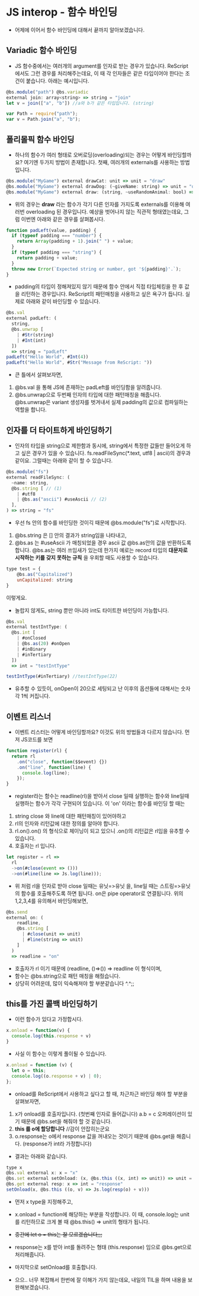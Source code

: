 # JS interop - 함수 바인딩

- 어제에 이어서 함수 바인딩에 대해서 끝까지 알아보겠습니다.
## Variadic 함수 바인딩
- JS 함수중에서는 여러개의 argument를 인자로 받는 경우가 있습니다. ReScript에서도 그런 경우를 처리해주는데요, 이 때 각 인자들은 같은 타입이어야 한다는 조건이 붙습니다. 아래는 예시입니다.

```javascript
@bs.module("path") @bs.variadic
external join: array<string> => string = "join"
let v = join(["a", "b"]) //a와 b가 같은 타입입니다. (string)
```

```javascript
var Path = require("path");
var v = Path.join("a", "b");
```

## 폴리몰픽 함수 바인딩
- 하나의 함수가 여러 형태로 오버로딩(overloading)되는 경우는 어떻게 바인딩할까요? 여기엔 두가지 방법이 존재합니다. 첫째, 여러개의 externals를 사용하는 방법입니다.

```javascript
@bs.module("MyGame") external drawCat: unit => unit = "draw"
@bs.module("MyGame") external drawDog: (~giveName: string) => unit = "draw"
@bs.module("MyGame") external draw: (string, ~useRandomAnimal: bool) => unit = "draw"
```
- 위의 경우는 **draw** 라는 함수가 각기 다른 인자를 가지도록 externals를 이용해 여러번 overloading 된 경우입니다. 예상을 벗어나지 않는 직관적 형태였는데요, 그럼 이번엔 아래와 같은 경우를 살펴봅시다.

```javascript
function padLeft(value, padding) {
  if (typeof padding === "number") {
    return Array(padding + 1).join(" ") + value;
  }
  if (typeof padding === "string") {
    return padding + value;
  }
  throw new Error(`Expected string or number, got '${padding}'.`);
}
```
- padding의 타입이 정해져있지 않기 때문에 함수 안에서 직접 타입체킹을 한 후 값을 리턴하는 경우입니다. ReScript의 패턴매칭을 사용하고 싶은 욕구가 듭니다. 실제로 아래와 같이 바인딩할 수 있습니다.

```javascript
@bs.val
external padLeft: (
  string,
  @bs.unwrap [
    | #Str(string)
    | #Int(int)
  ])
  => string = "padLeft"
padLeft("Hello World", #Int(4))
padLeft("Hello World", #Str("Message from ReScript: "))
```
- 큰 틀에서 살펴보자면, 
1. @bs.val 을 통해 JS에 존재하는 padLeft를 바인딩함을 알려줍니다.
2. @bs.unwrap으로 두번째 인자의 타입에 대한 패턴매칭을 해줍니다. @bs.unwrap은 variant 생성자를 벗겨내서 실제 padding의 값으로 컴파일하는 역할을 합니다.

## 인자를 더 타이트하게 바인딩하기
- 인자의 타입을 string으로 제한함과 동시에, string에서 특정한 값들만 들어오게 하고 싶은 경우가 있을 수 있습니다. fs.readFileSync(*.text, utf8 | ascii)의 경우과 같이요. 그럴때는 아래와 같이 할 수 있습니다.
```javascript
@bs.module("fs")
external readFileSync: (
  ~name: string,
  @bs.string [ // (1)
    | #utf8
    | @bs.as("ascii") #useAscii // (2)
  ],
) => string = "fs"
```

- 우선 fs 안의 함수를 바인딩한 것이긱 때문에  @bs.module("fs")로 시작합니다.
1. @bs.string 은 [] 안의 결과가 string임을 나타내고, 
2. @bs.as 는 #useAscii 가 매칭되었을 경우 ascii 값 @bs.as안의 값을 반환하도록 합니다. @bs.as는 여러 쓰임새가 있는데 한가지 예로는 record 타입의 **대문자로 시작하는 키를 갖지 못하는 규칙** 을 우회할 때도 사용할 수 있습니다.

```javascript
type test = {
    @bs.as("Capitalized")
    unCapitalized: string
}
```
이렇게요.

- 놀랍지 않게도, string 뿐만 아니라 int도 타이트한 바인딩이 가능합니다.
```javascript
@bs.val
external testIntType: (
  @bs.int [
    | #onClosed
    | @bs.as(20) #onOpen
    | #inBinary
    | #inTertiary
  ])
  => int = "testIntType"

testIntType(#inTertiary) //testIntType(22)
```
- 유추할 수 있듯이, onOpen이 20으로 세팅되고 난 이후의 옵션들에 대해서는 숫자각 1씩 커집니다.

## 이벤트 리스너
- 이벤트 리스터는 어떻게 바인딩할까요? 이것도 위의 방법들과 다르지 않습니다. 먼저 JS코드를 보면 

```javascript
function register(rl) {
  return rl
    .on("close", function($$event) {})
    .on("line", function(line) {
      console.log(line);
    });
}
```
- register라는 함수는 readline(rl)을 받아서 close 일때 실행하는 함수와 line일때 실행하는 함수가 각각 구현되어 있습니다. 이 'on' 이라는 함수를 바인딩 할 때는

1. string close 와 line에 대한 패턴매칭이 있어야하고
2. rl의 인자와 리턴값에 대한 정의를 알아야 합니다.
3. rl.on().on() 의 형식으로 체이닝이 되고 있으니 .on()의 리턴값은 rl임을 유추할 수 있습니다.
4. 호출자는 rl 입니다.

```javascript
let register = rl =>
  rl
  ->on(#close(event => ()))
  ->on(#line(line => Js.log(line)));
```
- 위 처럼 rl을 인자로 받아 close 일때는 유닛=>유닛 을, line일 때는 스트링=>유닛 의 함수를 호출해주도록 하면 됩니다. on은 pipe operator로 연결됩니다. 위의 1,2,3,4를 유의해서 바인딩해보면,

```javascript
@bs.send
external on: (
    readline,
    @bs.string [
      | #close(unit => unit)
      | #line(string => unit)
    ]
  )
  => readline = "on"
```
- 호출자가 rl 이기 때문에 (readline, ()=>()) => readline 이 형식이며,
- 함수는 @bs.string으로 패턴 매칭을 해줬습니다.
- 상당히 어려운데, 많이 익숙해져야 할 부분같습니다 ^.^;;

## this를 가진 콜백 바인딩하기
- 이런 함수가 있다고 가정합시다.
```javascript
x.onload = function(v) {
  console.log(this.response + v)
}
```
- 사실 이 함수는 이렇게 풀이될 수 있습니다.

```javascript
x.onload = function (v) {
  let o = this;
  console.log((o.response + v) | 0);
};
```
- onload를 ReScript에서 사용하고 싶다고 할 때, 차근차근 바인딩 해야 할 부분을 살펴보자면,
1. x가 onload를 호출자입니다. (첫번째 인자로 들어갑니다) a.b = c 오퍼레이션이 있기 때문에 @bs.set을 해줘야 할 것 같습니다. 
2. **this 를 o에 할당합니다** //감이 안잡히는군요
3. o.response는 o에서 response 값을 꺼내오는 것이기 때문에 @bs.get을 해줍니다. (response가 int라 가정합니다)
- 결과는 아래와 같습니다.

```javascript
type x
@bs.val external x: x = "x"
@bs.set external setOnload: (x, @bs.this ((x, int) => unit)) => unit = "onload"
@bs.get external resp: x => int = "response"
setOnload(x, @bs.this ((o, v) => Js.log(resp(o) + v)))
```

- 먼저 x type을 지정해주고,
- x.onload = function에 해당하는 부분을 작성합니다. 이 때, console.log는 unit를 리턴하므로 크게 볼 때 @bs.this() => unit의 형태가 됩니다.

- ~~중간에 let o = this는 잘 모르겠습니다;;;~~

- response는 x를 받아 int를 돌려주는 형태 (this.response) 임으로 @bs.get으로 처리해줍니다. 
- 마지막으로 setOnload를 호출합니다.

- 으으.. 너무 복잡해서 한번에 잘 이해가 가지 않는데요, 내일의 TIL을 하며 내용을 보완해보겠습니다.